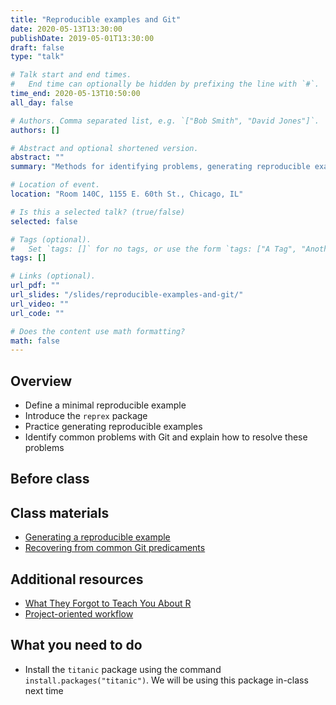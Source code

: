 ```yaml
---
title: "Reproducible examples and Git"
date: 2020-05-13T13:30:00
publishDate: 2019-05-01T13:30:00
draft: false
type: "talk"

# Talk start and end times.
#   End time can optionally be hidden by prefixing the line with `#`.
time_end: 2020-05-13T10:50:00
all_day: false

# Authors. Comma separated list, e.g. `["Bob Smith", "David Jones"]`.
authors: []

# Abstract and optional shortened version.
abstract: ""
summary: "Methods for identifying problems, generating reproducible examples, and solving common problems in Git."

# Location of event.
location: "Room 140C, 1155 E. 60th St., Chicago, IL"

# Is this a selected talk? (true/false)
selected: false

# Tags (optional).
#   Set `tags: []` for no tags, or use the form `tags: ["A Tag", "Another Tag"]` for one or more tags.
tags: []

# Links (optional).
url_pdf: ""
url_slides: "/slides/reproducible-examples-and-git/"
url_video: ""
url_code: ""

# Does the content use math formatting?
math: false
---
```




## Overview

* Define a minimal reproducible example
* Introduce the `reprex` package
* Practice generating reproducible examples
* Identify common problems with Git and explain how to resolve these problems

## Before class

## Class materials

* [Generating a reproducible example](/notes/reproducible-examples/)
* [Recovering from common Git predicaments](/notes/common-git-problems/)

## Additional resources

* [What They Forgot to Teach You About R](https://rstats.wtf/)
* [Project-oriented workflow](https://www.tidyverse.org/articles/2017/12/workflow-vs-script/)

## What you need to do

* Install the `titanic` package using the command `install.packages("titanic")`. We will be using this package in-class next time
